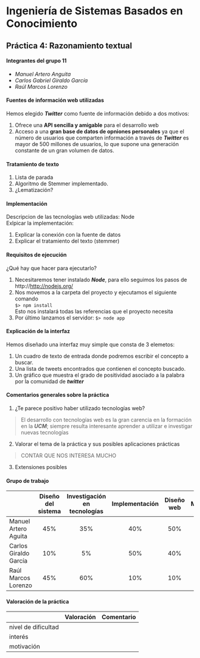 Ingeniería de Sistemas Basados en Conocimiento
==============================================

Práctica 4: Razonamiento textual
--------------------------------


#### Integrantes del grupo 11
* _Manuel Artero Anguita_ 
* _Carlos Gabriel Giraldo García_
* _Raúl Marcos Lorenzo_


#### Fuentes de información web utilizadas

Hemos elegido ___Twitter___ como fuente de información debido a dos motivos:  
1. Ofrece una **API sencilla y amigable** para el desarrollo web
2. Acceso a una **gran base de datos de opniones personales** ya que el número de usuarios que comparten información a través de ___Twitter___ es mayor de 500 millones de usuarios, lo que supone una generación constante de un gran volumen de datos. 


#### Tratamiento de texto 

1. Lista de parada
2. Algoritmo de Stemmer implementado. 
3. ¿Lematización?


#### Implementación

Descripcion de las tecnologías web utilizadas: Node  
Exlpicar la implementación:

1. Explicar la conexión con la fuente de datos
2. Explicar el tratamiento del texto (stemmer)


#### Requisitos de ejecución 

¿Qué hay que hacer para ejecutarlo?  
1. Necesitaremos tener instalado ___Node___, para ello seguimos los pasos de http://http://nodejs.org/  
2. Nos movemos a la carpeta del proyecto y ejecutamos el siguiente comando  
```$> npm install```  
Esto nos instalará todas las referencias que el proyecto necesita
3. Por último lanzamos el servidor:
```$> node app```
 

#### Explicación de la interfaz

Hemos diseñado una interfaz muy simple que consta de 3 elemetos:  
1. Un cuadro de texto de entrada donde podremos escribir el concepto a buscar.
2. Una lista de tweets encontrados que contienen el concepto buscado.
3. Un gráfico que muestra el grado de positividad asociado a la palabra por la comunidad de ___twitter___


#### Comentarios generales sobre la práctica

1. ¿Te parece positivo haber utilizado tecnologías web?
> El desarrollo con tecnologías web es la gran carencia en la formación en la ___UCM___; siempre resulta interesante aprender a utilizar e investigar nuevas tecnologías 

2. Valorar el tema de la práctica y sus posibles aplicaciones prácticas
> CONTAR QUE NOS INTERESA MUCHO 

3. Extensiones posibles
> 


#### Grupo de trabajo

|                       | Diseño del sistema | Investigación en tecnologías | Implementación | Diseño web | Memoria |
|:----------------------|:------------------:|:----------------------------:|:--------------:|:----------:|:-------:|
| Manuel Artero Aguita  |    45%             |         35%                  |    40%         |   50%      |  40%    |     
| Carlos Giraldo García |    10%             |         5%                   |    50%         |   40%      |  30%    |
| Raúl Marcos Lorenzo   |    45%             |         60%                  |    10%         |   10%      |  30%    |


#### Valoración de la práctica

|                       |      Valoración      |       Comentario      |
|:----------------------|:--------------------:|:---------------------:|
| nivel de dificultad   |                      |                       |
| interés               |                      |                       |
| motivación            |                      |                       |
